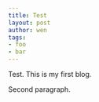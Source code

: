 ```yaml
---
title: Test
layout: post
author: wen
tags:
- foo
- bar
---
```


Test. This is my first blog.
<!--more-->

Second paragraph.